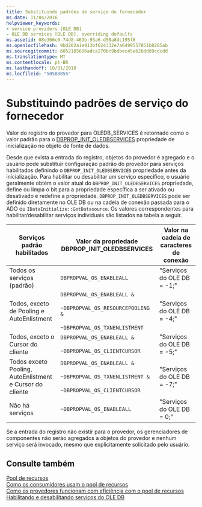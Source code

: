 ```yaml
---
title: Substituindo padrões de serviço do fornecedor
ms.date: 11/04/2016
helpviewer_keywords:
- service providers [OLE DB]
- OLE DB services [OLE DB], overriding defaults
ms.assetid: 08e366c0-74d8-463b-93a6-d58a8dc195f8
ms.openlocfilehash: 9bd202a1e913bf624332e7a6499557851b0285ab
ms.sourcegitcommit: 6052185696adca270bc9bdbec45a626dd89cdcdd
ms.translationtype: MT
ms.contentlocale: pt-BR
ms.lasthandoff: 10/31/2018
ms.locfileid: "50588055"
---
```

# <a name="overriding-provider-service-defaults"></a>Substituindo padrões de serviço do fornecedor

Valor do registro do provedor para OLEDB_SERVICES é retornado como o valor padrão para o [DBPROP_INIT_OLEDBSERVICES](/previous-versions/windows/desktop/ms716898) propriedade de inicialização no objeto de fonte de dados.

Desde que exista a entrada do registro, objetos do provedor é agregado e o usuário pode substituir configuração padrão do provedor para serviços habilitados definindo o `DBPROP_INIT_OLEDBSERVICES` propriedade antes da inicialização. Para habilitar ou desabilitar um serviço específico, o usuário geralmente obtém o valor atual do `DBPROP_INIT_OLEDBSERVICES` propriedade, define ou limpa o bit para a propriedade específica a ser ativado ou desativado e redefine a propriedade. `DBPROP_INIT_OLEDBSERVICES` pode ser definido diretamente no OLE DB ou na cadeia de conexão passada para o ADO ou `IDataInitialize::GetDatasource`. Os valores correspondentes para habilitar/desabilitar serviços individuais são listados na tabela a seguir.

|Serviços padrão habilitados|Valor da propriedade DBPROP_INIT_OLEDBSERVICES|Valor na cadeia de caracteres de conexão|
|------------------------------|------------------------------------------------|--------------------------------|
|Todos os serviços (padrão)|`DBPROPVAL_OS_ENABLEALL`|"Serviços do OLE DB = -1;"|
|Todos, exceto de Pooling e AutoEnlistment|`DBPROPVAL_OS_ENABLEALL &`<br /><br /> `~DBPROPVAL_OS_RESOURCEPOOLING &`<br /><br /> `~DBPROPVAL_OS_TXNENLISTMENT`|"Serviços do OLE DB = -4;"|
|Todos, exceto o Cursor do cliente|`DBPROPVAL_OS_ENABLEALL &`<br /><br /> `~DBPROPVAL_OS_CLIENTCURSOR`|"Serviços do OLE DB = -5;"|
|Todos exceto Pooling, AutoEnlistment e Cursor do cliente|`DBPROPVAL_OS_ENABLEALL &`<br /><br /> `~DBPROPVAL_OS_TXNENLISTMENT &`<br /><br /> `~DBPROPVAL_OS_CLIENTCURSOR`|"Serviços do OLE DB = -7;"|
|Não há serviços|`~DBPROPVAL_OS_ENABLEALL`|"Serviços do OLE DB = 0;"|

Se a entrada do registro não existir para o provedor, os gerenciadores de componentes não serão agregados a objetos do provedor e nenhum serviço será invocado, mesmo que explicitamente solicitado pelo usuário.

## <a name="see-also"></a>Consulte também

[Pool de recursos](/previous-versions/windows/desktop/ms713655)<br/>
[Como os consumidores usam o pool de recursos](/previous-versions/windows/desktop/ms715907)<br/>
[Como os provedores funcionam com eficiência com o pool de recursos](/previous-versions/windows/desktop/ms714906)<br/>
[Habilitando e desabilitando serviços do OLE DB](../../data/oledb/enabling-and-disabling-ole-db-services.md)<br/>